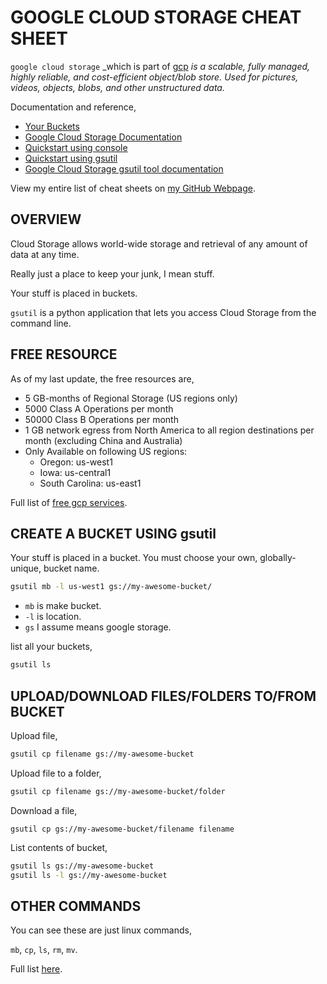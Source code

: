 # GOOGLE CLOUD STORAGE CHEAT SHEET

`google cloud storage` _which is part of
[gcp](https://github.com/JeffDeCola/my-cheat-sheets/tree/master/software/infrastructure-as-a-service/cloud-services-compute/google-cloud-platform-cheat-sheet)
_is a scalable, fully managed, highly reliable, and cost-efficient
object/blob store. Used for pictures, videos, objects, blobs,
and other unstructured data._

Documentation and reference,

* [Your Buckets](https://console.cloud.google.com/storage/browser)
* [Google Cloud Storage Documentation](https://cloud.google.com/storage/docs/)
* [Quickstart using console](https://cloud.google.com/storage/docs/quickstart-console)
* [Quickstart using gsutil](https://cloud.google.com/storage/docs/quickstart-gsutil)
* [Google Cloud Storage gsutil tool documentation](https://cloud.google.com/storage/docs/gsutil)

View my entire list of cheat sheets on
[my GitHub Webpage](https://jeffdecola.github.io/my-cheat-sheets/).

## OVERVIEW

Cloud Storage allows world-wide storage and retrieval
of any amount of data at any time.

Really just a place to keep your junk, I mean stuff.

Your stuff is placed in buckets.

`gsutil` is a python application that lets you access
Cloud Storage from the command line.

## FREE RESOURCE

As of my last update, the free resources are,

* 5 GB-months of Regional Storage (US regions only)
* 5000 Class A Operations per month
* 50000 Class B Operations per month
* 1 GB network egress from North America to all region destinations per month
  (excluding China and Australia)
* Only Available on following US regions:
  * Oregon: us-west1
  * Iowa: us-central1
  * South Carolina: us-east1

Full list of [free gcp services](https://cloud.google.com/free/docs/gcp-free-tier).

## CREATE A BUCKET USING gsutil

Your stuff is placed in a bucket. You must choose your own,
globally-unique, bucket name.

```bash
gsutil mb -l us-west1 gs://my-awesome-bucket/
```

* `mb` is make bucket.
* `-l` is location.
* `gs` I assume means google storage.

list all your buckets,

```bash
gsutil ls
```

## UPLOAD/DOWNLOAD FILES/FOLDERS TO/FROM BUCKET

Upload file,

```bash
gsutil cp filename gs://my-awesome-bucket
```

Upload file to a folder,

```bash
gsutil cp filename gs://my-awesome-bucket/folder
```

Download a file,

```
gsutil cp gs://my-awesome-bucket/filename filename
```

List contents of bucket,

```bash
gsutil ls gs://my-awesome-bucket
gsutil ls -l gs://my-awesome-bucket
```

## OTHER COMMANDS

You can see these are just linux commands,

`mb`, `cp`, `ls`, `rm`, `mv`.

Full list [here](https://cloud.google.com/storage/docs/gsutil).
